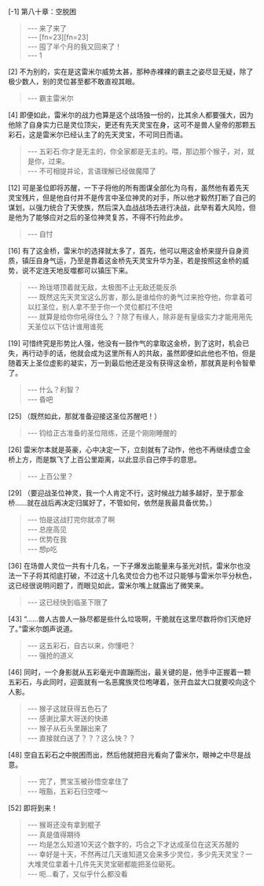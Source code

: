 
[-1] 第八十章：空脱困
>--- 来了来了<br>
>--- [fn=23][fn=23]<br>
>--- 囤了半个月的我又回来了！<br>
>--- 1<br>

[2] 不为别的，实在是这雷米尔威势太甚，那种赤裸裸的霸主之姿尽显无疑，除了极少数人，别的灵位甚至都不敢直视其眼。
>--- 霸主雷米尔<br>

[4] 即便如此，雷米尔的战力也算是这个战场独一份的，比其余人都要强大，因为他除了自身实力已是灵位顶尖，更还有先天灵宝在身，这可不是兽人皇帝的那颗五彩石，这是雷米尔已经认主了的先天灵宝，不可同日而语。
>--- 五彩石:你才是无主的，你全家都是无主的。喂，那边那个猴子，对，就是你，过来。<br>
>--- 不可相提并论，言语理解已经做魔障了<br>

[12] 可是圣位即将苏醒，一下子将他的所有图谋全部化为乌有，虽然他有着先天灵宝残片，但是他自付并不是传言中圣位神灵的对手，所以他才毅然打断了自己的谋划，以强力统合了天使族，然后深入血战战场去进行决战，此举有着大风险，但是他为了能够应对之后的圣位神灵复苏，不得不行险此步。
>--- 自忖<br>

[16] 有了这金桥，雷米尔的选择就太多了，首先，他可以用这金桥来提升自身资质，镇压自身气运，乃至是靠着这金桥先天灵宝升华为圣，若是按照这金桥的威势，说不定连天地反噬都可以镇压下来。
>--- 玲珑塔顶着就无敌，太极图不止无敌还能反杀<br>
>--- 既然这先天灵宝这么厉害，那么是谁给你的勇气过来抢夺他，你拿着可以扛圣位，别人拿不至于你一个灵位都扛不住吧<br>
>--- 就算是给你你吼得住么？？除了有缘人，除非是有皇级实力才能用用先天圣位以下估计谁用谁死<br>

[19] 可惜终究是形势比人强，他没有一鼓作气的拿取这金桥，到了这时，机会已失，再行动手的话，他就会成为这里所有人的共敌，虽然即便如此他也不怕，但是随着天上圣位虚影的凝实，万一到最后他还是没有获得这金桥，那就真是利令智晕了。
>--- 什么？利智？<br>
>--- 昏吧<br>

[25] （既然如此，那就准备迎接这圣位苏醒吧！）
>--- 钧给正古准备的圣位陪练，还是个刚刚睡醒的<br>

[26] 雷米尔本就是英豪，心中决定一下，立刻就有了动作，他也不再继续虚立金桥上方，而是飘飞了上百公里距离，以此显示自己停手的意思。
>--- 上百公里？<br>

[29] （要迎战圣位神灵，我一个人肯定不行，这时候战力越多越好，至于那金桥……就在战后再决定归属好了，不管如何，依然是我最具备优势。）
>--- 怕是这战打完你就凉了啊<br>
>--- 总座高见<br>
>--- 优势在我<br>
>--- 想p吃<br>

[36] 在场兽人灵位一共有十几名，一下子爆发出能量来与圣光对抗，雷米尔也没法一下子将其彻底打破，不过这十几名灵位合力也不过只能够与雷米尔平分秋色，这已经很说明问题了，而眼见如此，雷米尔嘴上就露出了微笑来。
>--- 这已经快到临圣下限了<br>

[43] “……兽人古兽人一脉尽都是些什么垃圾啊，干脆就在这里尽数将你们灭绝好了。”雷米尔朗声说道。
>--- 这五彩石，自古以来，你懂吧？<br>
>--- 强抢的道义<br>

[46] 同时，一个身影就从五彩毫光中直蹦而出，最关键的是，他手中正握着一颗五彩石，与此同时，迎面就有一名恶魔族灵位咆哮着，张开血盆大口就要咬向这个人影。
>--- 猴子这就获得五色石了<br>
>--- 感谢比蒙大哥送的快递<br>
>--- 猴子从石头里蹦出来了<br>
>--- 直接就白送了？？？这么快？？<br>

[48] 空自五彩石之中脱困而出，然后他就把目光看向了雷米尔，眼神之中尽是战意。
>--- 完了，贾宝玉被孙悟空拿住了<br>
>--- 哦豁，五彩石归空喽～<br>

[52] 即将到来！
>--- 猴哥还没有拿到棍子<br>
>--- 真是值得期待<br>
>--- 均是怎么知道10天这个数字的，巧合之下才达成圣位在这天苏醒的<br>
>--- 幸好是十天，不然再过几天谁知道又会来多少灵位，多少先天灵宝？一大堆灵位拿着十几件先天灵宝砸都能把圣位砸死。<br>
>--- 呃…看了，又似乎什么都没看<br>
